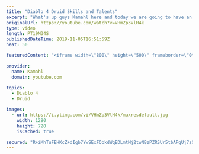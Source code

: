 ```yaml
---
title: "Diablo 4 Druid Skills and Talents"
excerpt: "What's up guys Kamahl here and today we are going to have an in depth look at the druid talent tree and skills available currently. #Diablo4 #Diablo4Druid ..."
originalUrl: https://youtube.com/watch?v=VHmZp3VlH4k
type: video
length: PT19M34S
publishedDateTime: 2019-11-05T16:51:59Z
heat: 50

featuredContent: "<iframe width=\"800\" height=\"500\" frameborder=\"0\" src=\"https://www.youtube.com/embed/VHmZp3VlH4k\" allow=\"accelerometer; autoplay; encrypted-media; gyroscope; picture-in-picture\" allowfullscreen></iframe>"

provider:
  name: Kamahl
  domain: youtube.com

topics:
  - Diablo 4
  - Druid

images:
  - url: https://i.ytimg.com/vi/VHmZp3VlH4k/maxresdefault.jpg
    width: 1280
    height: 720
    isCached: true

secured: "R+iMhTuFEHKcZ+dIgb7YwSExFObkdWqEDLmtMj2twNBzPZRSUr5tbAPgUj7zQh04ZZK0W6lqogM6JkGEkPE8GMjnvUzpgi6cWpmD+nDZgpsdaypHCrBzIYVv/XG7irNQVre5sqFlG/v12+ujU5E3d4cY85XaFtuUozTl2p/KRzoDOq97fkUyFt9Kho/VqJDYl7zJ847Yl2BSId/EZL5970ID2R6FvyRNg38yLCLXrH5jWOT249NuS5wWZqCyeqSun8m9ui1DrDhvKCivbctSYySOSXXOUocBUchGAdlq2xlZgswsEwK/is8LcoZoutr++R/1Jf11xbSBa2ADVy7Mx1aEGFSvf6Cmj3vqBQQ41xIctrmfb0pqPY15TI00L57rrrfr+w0rQUy8nszdLhsZ3sNJghIIOwrJGONgpyj1M18=;VrRQz3WPQy+Ox/EbD+kj3Q=="
---
```


